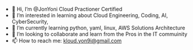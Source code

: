 - 👋 Hi, I’m @JonYoni Cloud Practioner Certified
- 👀 I’m interested in learning about Cloud Engineering, Coding, AI, CyberSecurity,
- 🌱 I’m currently learning python, yaml, linux, AWS Solutions Architecture
- 💞️ I’m looking to collaborate and learn from the Pros in the IT commuinity
- 📫 How to reach me: kloud.yon9i@gmail.com
  


<!---
JonYoni/JonYoni is a ✨ special ✨ repository because its `README.md` (this file) appears on your GitHub profile.
You can click the Preview link to take a look at your changes.
--->
